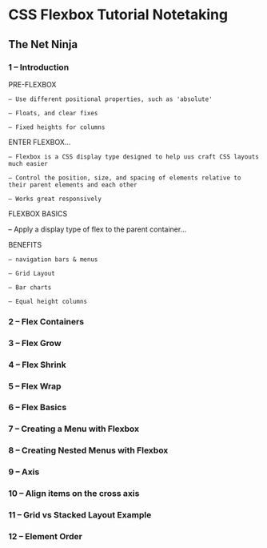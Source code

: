 # CSS Flexbox Tutorial Notetaking

## The Net Ninja

### 1 – Introduction

PRE-FLEXBOX

    – Use different positional properties, such as 'absolute'

    – Floats, and clear fixes

    – Fixed heights for columns

ENTER FLEXBOX...

    – Flexbox is a CSS display type designed to help uus craft CSS layouts much easier

    – Control the position, size, and spacing of elements relative to their parent elements and each other

    – Works great responsively

FLEXBOX BASICS

– Apply a display type of flex to the parent container...

BENEFITS

    – navigation bars & menus

    – Grid Layout

    – Bar charts

    – Equal height columns

### 2 – Flex Containers

### 3 – Flex Grow

### 4 – Flex Shrink
### 5 – Flex Wrap
### 6 – Flex Basics
### 7 – Creating a Menu with Flexbox
### 8 – Creating Nested Menus with Flexbox
### 9 – Axis
### 10 – Align items on the cross axis
### 11 – Grid vs Stacked Layout Example
### 12 – Element Order
